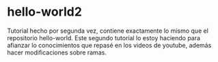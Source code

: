 # hello-world2
Tutorial hecho por segunda vez, contiene exactamente lo mismo que el repositorio hello-world.
Este segundo tutorial lo estoy haciendo para afianzar lo conocimientos que repasé en los videos de youtube, además hacer modificaciones sobre ramas.
